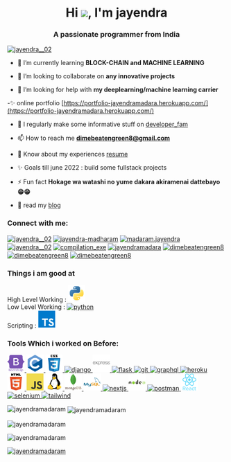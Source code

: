 <h1 align="center">Hi <img src="https://github.com/TheDudeThatCode/TheDudeThatCode/blob/master/Assets/Hi.gif" width="29px">, I'm jayendra</h1>
<h3 align="center">A passionate programmer from India</h3>


<p align="left"> <a href="https://twitter.com/jayendra__02" target="blank"><img src="https://img.shields.io/twitter/follow/jayendra__02?logo=twitter&style=for-the-badge" alt="jayendra__02" /></a> </p>


- 🌱 I’m currently learning **BLOCK-CHAIN and MACHINE LEARNING**

- 👯 I’m looking to collaborate on **any innovative projects**

- 🤝 I’m looking for help with **my deeplearning/machine learning carrier**

-✨ online portfolio [https://portfolio-jayendramadara.herokuapp.com/](https://portfolio-jayendramadara.herokuapp.com/)

- 📝 I regularly make some informative stuff on [developer_fam](https://www.instagram.com/developer_fam/)

- 📫 How to reach me **dimebeatengreen8@gmail.com**

- 📄 Know about my experiences [resume](https://pdfhost.io/v/BiyRkrHKJ_RESUME#page=1&zoom=auto,-153,1001)

- ✨ Goals till june 2022 : build some fullstack projects<br> 

- ⚡ Fun fact **Hokage wa watashi no yume dakara akiramenai dattebayo 😁😁**

- 📝 read my [blog](https://jayendramadara.blogspot.com/2021/08/blog-post_12.html)

<h3 align="left">Connect with me:</h3>
<p align="left">
<a href="https://twitter.com/jayendra__02" target="blank"><img align="center" src="https://raw.githubusercontent.com/rahuldkjain/github-profile-readme-generator/master/src/images/icons/Social/twitter.svg" alt="jayendra__02" height="30" width="40" /></a>
<a href="https://linkedin.com/in/jayendra-madharam" target="blank"><img align="center" src="https://raw.githubusercontent.com/rahuldkjain/github-profile-readme-generator/master/src/images/icons/Social/linked-in-alt.svg" alt="jayendra-madharam" height="30" width="40" /></a>
<a href="https://fb.com/madaram.jayendra" target="blank"><img align="center" src="https://raw.githubusercontent.com/rahuldkjain/github-profile-readme-generator/master/src/images/icons/Social/facebook.svg" alt="madaram.jayendra" height="30" width="40" /></a>
<a href="https://instagram.com/jayendra__02" target="blank"><img align="center" src="https://raw.githubusercontent.com/rahuldkjain/github-profile-readme-generator/master/src/images/icons/Social/instagram.svg" alt="jayendra__02" height="30" width="40" /></a>
<a href="https://www.youtube.com/c/compilation_exe" target="blank"><img align="center" src="https://raw.githubusercontent.com/rahuldkjain/github-profile-readme-generator/master/src/images/icons/Social/youtube.svg" alt="compilation_exe" height="30" width="40" /></a>
<a href="https://www.codechef.com/users/jayendramadara" target="blank"><img align="center" src="https://cdn.jsdelivr.net/npm/simple-icons@3.1.0/icons/codechef.svg" alt="jayendramadara" height="30" width="40" /></a>
<a href="https://www.hackerrank.com/dimebeatengreen8" target="blank"><img align="center" src="https://raw.githubusercontent.com/rahuldkjain/github-profile-readme-generator/master/src/images/icons/Social/hackerrank.svg" alt="dimebeatengreen8" height="30" width="40" /></a>
<a href="https://auth.geeksforgeeks.org/user/dimebeatengreen8" target="blank"><img align="center" src="https://raw.githubusercontent.com/rahuldkjain/github-profile-readme-generator/master/src/images/icons/Social/geeks-for-geeks.svg" alt="dimebeatengreen8" height="30" width="40" /></a>
<a href="https://medium.com/dimebeatengreen8" target="blank"><img align="center" src="https://raw.githubusercontent.com/rahuldkjain/github-profile-readme-generator/master/src/images/icons/Social/medium.svg" alt="dimebeatengreen8" height="30" width="40" /></a>
</p>

<h3 align="left"> Things i am good at</h3>
<p align="left">
  High Level Working : <a href="https://www.python.org" target="_blank" rel="noreferrer"> <img src="https://raw.githubusercontent.com/devicons/devicon/master/icons/python/python-original.svg" alt="python" width="40" height="40"/> </a><br>
  Low Level Working : <a href="https://www.rust-lang.org" target="_blank" rel="noreferrer"> <img src="https://img.shields.io/badge/Rust-000000?style=for-the-badge&logo=rust&logoColor=white" alt="python" width="40" height="40"/>  </a> <br>
  Scripting : <a href="https://www.typescriptlang.org/" target="_blank" rel="noreferrer"> <img src="https://raw.githubusercontent.com/devicons/devicon/master/icons/typescript/typescript-original.svg" alt="typescript" width="40" height="40"/> </a> </p>


<h3 align="left"> Tools Which i worked on Before:</h3>
<p align="left"> <a href="https://getbootstrap.com" target="_blank" rel="noreferrer"> <img src="https://raw.githubusercontent.com/devicons/devicon/master/icons/bootstrap/bootstrap-plain-wordmark.svg" alt="bootstrap" width="40" height="40"/> </a> <a href="https://www.cprogramming.com/" target="_blank" rel="noreferrer"> <img src="https://raw.githubusercontent.com/devicons/devicon/master/icons/c/c-original.svg" alt="c" width="40" height="40"/> </a> <a href="https://www.w3schools.com/css/" target="_blank" rel="noreferrer"> <img src="https://raw.githubusercontent.com/devicons/devicon/master/icons/css3/css3-original-wordmark.svg" alt="css3" width="40" height="40"/> </a> <a href="https://www.djangoproject.com/" target="_blank" rel="noreferrer"> <img src="https://cdn.worldvectorlogo.com/logos/django.svg" alt="django" width="40" height="40"/> </a> <a href="https://expressjs.com" target="_blank" rel="noreferrer"> <img src="https://raw.githubusercontent.com/devicons/devicon/master/icons/express/express-original-wordmark.svg" alt="express" width="40" height="40"/> </a> <a href="https://flask.palletsprojects.com/" target="_blank" rel="noreferrer"> <img src="https://www.vectorlogo.zone/logos/pocoo_flask/pocoo_flask-icon.svg" alt="flask" width="40" height="40"/> </a> <a href="https://git-scm.com/" target="_blank" rel="noreferrer"> <img src="https://www.vectorlogo.zone/logos/git-scm/git-scm-icon.svg" alt="git" width="40" height="40"/> </a> <a href="https://graphql.org" target="_blank" rel="noreferrer"> <img src="https://www.vectorlogo.zone/logos/graphql/graphql-icon.svg" alt="graphql" width="40" height="40"/> </a> <a href="https://heroku.com" target="_blank" rel="noreferrer"> <img src="https://www.vectorlogo.zone/logos/heroku/heroku-icon.svg" alt="heroku" width="40" height="40"/> </a> <a href="https://www.w3.org/html/" target="_blank" rel="noreferrer"> <img src="https://raw.githubusercontent.com/devicons/devicon/master/icons/html5/html5-original-wordmark.svg" alt="html5" width="40" height="40"/> </a> <a href="https://developer.mozilla.org/en-US/docs/Web/JavaScript" target="_blank" rel="noreferrer"> <img src="https://raw.githubusercontent.com/devicons/devicon/master/icons/javascript/javascript-original.svg" alt="javascript" width="40" height="40"/> </a> <a href="https://www.linux.org/" target="_blank" rel="noreferrer"> <img src="https://raw.githubusercontent.com/devicons/devicon/master/icons/linux/linux-original.svg" alt="linux" width="40" height="40"/> </a> <a href="https://www.mongodb.com/" target="_blank" rel="noreferrer"> <img src="https://raw.githubusercontent.com/devicons/devicon/master/icons/mongodb/mongodb-original-wordmark.svg" alt="mongodb" width="40" height="40"/> </a> <a href="https://www.mysql.com/" target="_blank" rel="noreferrer"> <img src="https://raw.githubusercontent.com/devicons/devicon/master/icons/mysql/mysql-original-wordmark.svg" alt="mysql" width="40" height="40"/> </a> <a href="https://nextjs.org/" target="_blank" rel="noreferrer"> <img src="https://cdn.worldvectorlogo.com/logos/nextjs-2.svg" alt="nextjs" width="40" height="40"/> </a> <a href="https://nodejs.org" target="_blank" rel="noreferrer"> <img src="https://raw.githubusercontent.com/devicons/devicon/master/icons/nodejs/nodejs-original-wordmark.svg" alt="nodejs" width="40" height="40"/> </a> <a href="https://postman.com" target="_blank" rel="noreferrer"> <img src="https://www.vectorlogo.zone/logos/getpostman/getpostman-icon.svg" alt="postman" width="40" height="40"/> </a> <a href="https://reactjs.org/" target="_blank" rel="noreferrer"> <img src="https://raw.githubusercontent.com/devicons/devicon/master/icons/react/react-original-wordmark.svg" alt="react" width="40" height="40"/> </a> <a href="https://www.selenium.dev" target="_blank" rel="noreferrer"> <img src="https://raw.githubusercontent.com/detain/svg-logos/780f25886640cef088af994181646db2f6b1a3f8/svg/selenium-logo.svg" alt="selenium" width="40" height="40"/> </a> <a href="https://tailwindcss.com/" target="_blank" rel="noreferrer"> <img src="https://www.vectorlogo.zone/logos/tailwindcss/tailwindcss-icon.svg" alt="tailwind" width="40" height="40"/> </a> </p>

<p><img align="left" src="https://github-readme-stats.vercel.app/api/top-langs?username=jayendramadaram&show_icons=true&locale=en&layout=compact" alt="jayendramadaram" /></p>

<p>&nbsp;<img align="center" src="https://github-readme-stats.vercel.app/api?username=jayendramadaram&show_icons=true&locale=en" alt="jayendramadaram" /></p>

<p><img align="center" src="https://github-readme-streak-stats.herokuapp.com/?user=jayendramadaram&" alt="jayendramadaram" /></p>




<p align="left"> <img src="https://komarev.com/ghpvc/?username=jayendramadaram&label=Profile%20views&color=0e75b6&style=flat" alt="jayendramadaram" /> </p>

<p align="left"> <a href="https://github.com/ryo-ma/github-profile-trophy"><img src="https://github-profile-trophy.vercel.app/?username=jayendramadaram" alt="jayendramadaram" /></a> </p>

